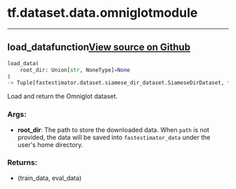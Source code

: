 # tf.dataset.data.omniglot<span class="tag">module</span>

---

## load_data<span class="tag">function</span><a class="sourcelink" href=https://github.com/fastestimator/fastestimator/blob/r1.0/fastestimator/dataset/data/omniglot.py/#L28-L63>View source on Github</a>
```python
load_data(
	root_dir: Union[str, NoneType]=None
)
-> Tuple[fastestimator.dataset.siamese_dir_dataset.SiameseDirDataset, fastestimator.dataset.siamese_dir_dataset.SiameseDirDataset]
```
Load and return the Omniglot dataset.


<h3>Args:</h3>


* **root_dir**: The path to store the downloaded data. When `path` is not provided, the data will be saved into `fastestimator_data` under the user's home directory. 

<h3>Returns:</h3>

<ul class="return-block"><li>    (train_data, eval_data)</li></ul>

